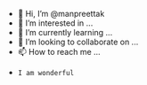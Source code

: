 - 👋 Hi, I’m @manpreettak
- 👀 I’m interested in ...
- 🌱 I’m currently learning ...
- 💞️ I’m looking to collaborate on ...
- 📫 How to reach me ...
-     I am wonderful

<!---
manpreettak/manpreettak is a ✨ special ✨ repository because its `README.md` (this file) appears on your GitHub profile.
You can click the Preview link to take a look at your changes.
--->
